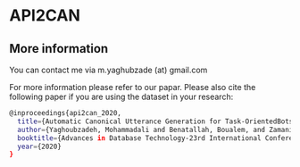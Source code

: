 # API2CAN


## More information
You can contact me via m.yaghubzade (at) gmail.com

For more information please refer to our papar. Please also cite the following paper if you are using the dataset in your research:

```sh
@inproceedings{api2can_2020,
  title={Automatic Canonical Utterance Generation for Task-OrientedBots from API Specifications},
  author={Yaghoubzadeh, Mohammadali and Benatallah, Boualem, and Zamanirad, Shayan},
  booktitle={Advances in Database Technology-23rd International Conference on Extending Database Technology (EDBT)},
  year={2020}
}
```
